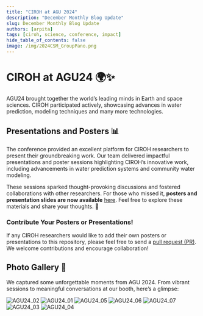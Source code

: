 ```yaml
---
title: "CIROH at AGU 2024"
description: "December Monthly Blog Update"
slug: December Monthly Blog Update
authors: [arpita]
tags: [ciroh, science, conference, impact]
hide_table_of_contents: false
image: /img/2024CSM_GroupPano.png
---
```


# CIROH at AGU24 🌍✨

AGU24 brought together the world’s leading minds in Earth and space sciences. CIROH participated actively, showcasing advances in water prediction, modeling techniques and many more technologies.

## **Presentations and Posters** 📊
The conference provided an excellent platform for CIROH researchers to present their groundbreaking work. Our team delivered impactful presentations and poster sessions highlighting CIROH’s innovative work, including advancements in water prediction systems 
and community water modeling.

These sessions sparked thought-provoking discussions and fostered collaborations with other researchers. For those who missed it, **posters and presentation slides are now available** [here](https://github.com/CIROH-UA/Conferences/tree/main/AGU24). Feel free to explore these materials and share your thoughts. 📝

<!-- truncate -->

### Contribute Your Posters or Presentations!
If any CIROH researchers would like to add their own posters or presentations to this repository, please feel free to send a [pull request (PR)](https://github.com/CIROH-UA/Conferences/pulls). We welcome contributions and encourage collaboration!




## Photo Gallery 📸

We captured some unforgettable moments from AGU 2024. From vibrant sessions to meaningful conversations at our booth, here’s a glimpse:

![AGU24_02](/img/AGU24_02.gif  "AGU24 Images")
![AGU24_01](/img/AGU24_01.jpg  "AGU24 Images")
![AGU24_05](/img/AGU24_05.gif  "AGU24 Images")
![AGU24_06](/img/AGU24_06.jpeg  "AGU24 Images")
![AGU24_07](/img/AGU24_07.jpg  "AGU24 Images")
![AGU24_03](/img/AGU24_03.gif  "AGU24 Images")
![AGU24_04](/img/AGU24_04.gif  "AGU24 Images")
